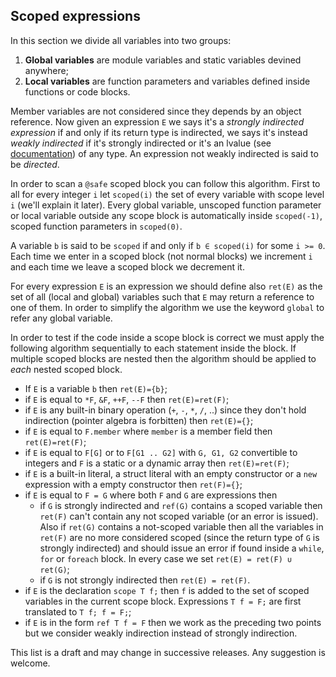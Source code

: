 ## Scoped expressions
In this section we divide all variables into two groups:
1. **Global variables** are module variables and static variables devined anywhere;
2. **Local variables** are function parameters and variables defined inside functions or code blocks.

Member variables are not considered since they depends by an object reference. Now given an expression `E` we says it's a *strongly indirected expression* if and only if its return type is indirected, we says it's instead *weakly indirected* if it's strongly indirected or it's an lvalue (see [documentation](https://dlang.org/spec/expression.html#.define-lvalue)) of any type. An expression not weakly indirected is said to be *directed*.

In order to scan a `@safe` scoped block you can follow this algorithm. First to all for every integer `i` let `scoped(i)` the set of every variable with scope level `i` (we'll explain it later). Every global variable, unscoped function parameter or local variable outside any scope block is automatically inside `scoped(-1)`, scoped function parameters in `scoped(0)`.

A variable `b` is said to be `scoped` if and only if `b ∈ scoped(i)` for some `i >= 0`. Each time we enter in a scoped block (not normal blocks) we increment `i` and each time we leave a scoped block we decrement it.

For every expression `E` is an expression we should define also `ret(E)` as the set of all (local and global) variables such that `E` may return a reference to one of them. In order to simplify the algorithm we use the keyword `global` to refer any global variable.

In order to test if the code inside a scope block is correct we must apply the following algorithm sequentially to each statement inside the block. If multiple scoped blocks are nested then the algorithm should be applied to *each* nested scoped block.

- If `E` is a variable `b` then `ret(E)={b}`;
- if `E` is equal to `*F`, `&F`, `++F`, `--F` then `ret(E)=ret(F)`;
- if `E` is any built-in binary operation (`+`, `-`, `*`, `/`, ..) since they don't hold indirection (pointer algebra is forbitten) then `ret(E)={}`;
- if `E` is equal to `F.member` where `member` is a member field then `ret(E)=ret(F)`;
- if `E` is equal to `F[G]` or to `F[G1 .. G2]` with `G, G1, G2` convertible to integers and `F` is a static or a dynamic array then `ret(E)=ret(F)`;
- if `E` is a built-in literal, a struct literal with an empty constructor or a `new` expression with a empty constructor then `ret(F)={}`;
- if `E` is equal to `F = G` where both `F` and `G` are expressions then
    - if `G` is strongly indirected and `ref(G)` contains a scoped variable then `ret(F)` can't contain any not scoped variable (or an error is issued). Also if `ret(G)` contains a not-scoped variable then all the variables in `ret(F)` are no more considered scoped (since the return type of `G` is strongly indirected) and should issue an error if found inside a `while`, `for` or `foreach` block. In every case we set `ret(E) = ret(F) ∪ ret(G)`;
    - if `G` is not strongly indirected then `ret(E) = ret(F)`.
- if `E` is the declaration `scope T f;` then `f` is added to the set of scoped variables in the current scope block. Expressions `T f = F;` are first translated to `T f; f = F;`;
- if `E` is in the form `ref T f = F` then we work as the preceding two points but we consider weakly indirection instead of strongly indirection.

This list is a draft and may change in successive releases. Any suggestion is welcome.
